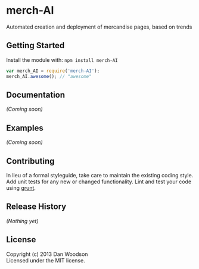 # merch-AI

Automated creation and deployment of mercandise pages, based on trends

## Getting Started
Install the module with: `npm install merch-AI`

```javascript
var merch_AI = require('merch-AI');
merch_AI.awesome(); // "awesome"
```

## Documentation
_(Coming soon)_

## Examples
_(Coming soon)_

## Contributing
In lieu of a formal styleguide, take care to maintain the existing coding style. Add unit tests for any new or changed functionality. Lint and test your code using [grunt](https://github.com/gruntjs/grunt).

## Release History
_(Nothing yet)_

## License
Copyright (c) 2013 Dan Woodson  
Licensed under the MIT license.
